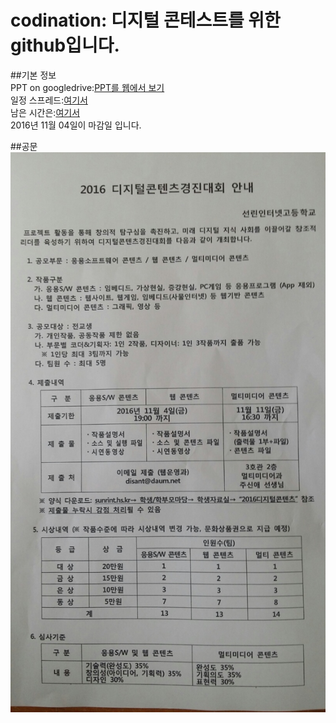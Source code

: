 # codination: 디지털 콘테스트를 위한 github입니다.  
##기본 정보  
PPT on googledrive:[PPT를 웹에서 보기](https://drive.google.com/open?id=0B10Fls3l6N20eGpSSHVkMDJzclU)  
일정 스프레드:[여기서](https://docs.google.com/spreadsheets/d/1zwX_y9pz6UX1Zo9biXWwrL2MEDuBjM9KDTMkHmtNYAw/edit?usp=sharing "웹사이트")  
남은 시간은:[여기서](http://jsdn.space/dicon.html "웹사이트")  
2016년 11월 04일이 마감일 입니다.  
  
##공문
![dicon](https://github.com/Codination/codination/blob/master/%EA%B7%B8%EC%99%B8/dicon.jpg)  

